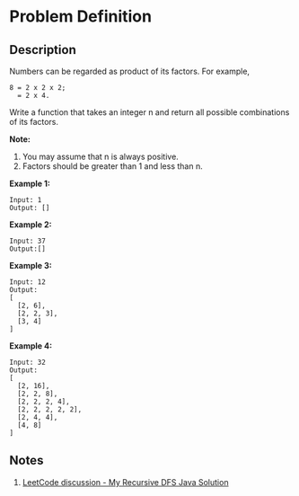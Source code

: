 # Problem Definition

## Description

Numbers can be regarded as product of its factors. For example,

```plaintext
8 = 2 x 2 x 2;
  = 2 x 4.
```

Write a function that takes an integer n and return all possible combinations of its factors.

**Note:**

1. You may assume that n is always positive.
2. Factors should be greater than 1 and less than n.

**Example 1:**

```plaintext
Input: 1
Output: []
```

**Example 2:**

```plaintext
Input: 37
Output:[]
```

**Example 3:**

```plaintext
Input: 12
Output:
[
  [2, 6],
  [2, 2, 3],
  [3, 4]
]
```

**Example 4:**

```plaintext
Input: 32
Output:
[
  [2, 16],
  [2, 2, 8],
  [2, 2, 2, 4],
  [2, 2, 2, 2, 2],
  [2, 4, 4],
  [4, 8]
]
```

## Notes

1. [LeetCode discussion - My Recursive DFS Java Solution](https://leetcode.com/problems/factor-combinations/discuss/68040/My-Recursive-DFS-Java-Solution)